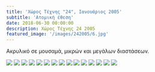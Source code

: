 ```yaml
---
title: 'Χώρος Τέχνης "24", Ιανουάριος 2005'
subtitle: 'Ατομική έθεση'
date: 2018-06-30 00:00:00
description: Χώρος Τέχνης 24 2005
featured_image: '/images/242005/6.jpg'
---
```


Ακρυλικό σε μουσαμά, μικρών και μεγάλων διαστάσεων.

<div class="gallery" data-columns="5">
        <img src="/images/242005/1.jpg">
        <img src="/images/242005/2.jpg">
        <img src="/images/242005/3.jpg">
        <img src="/images/242005/4.jpg">
        <img src="/images/242005/5.jpg">
        <img src="/images/242005/6.jpg">
        <img src="/images/242005/7.jpg">
        <img src="/images/242005/8.jpg">
        <img src="/images/242005/9.jpg">
        <img src="/images/242005/10.jpg">
        <img src="/images/242005/11.jpg">
        <img src="/images/242005/12.jpg">
        <img src="/images/242005/13.jpg">
        <img src="/images/242005/14.jpg">
        <img src="/images/242005/15.jpg">
</div>


